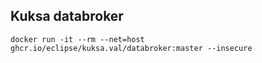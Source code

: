 ## Kuksa databroker
```
docker run -it --rm --net=host ghcr.io/eclipse/kuksa.val/databroker:master --insecure
```